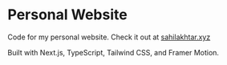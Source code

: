 # Personal Website

Code for my personal website. Check it out at [sahilakhtar.xyz](https://sahilakhtar.xyz)

Built with Next.js, TypeScript, Tailwind CSS, and Framer Motion. 
